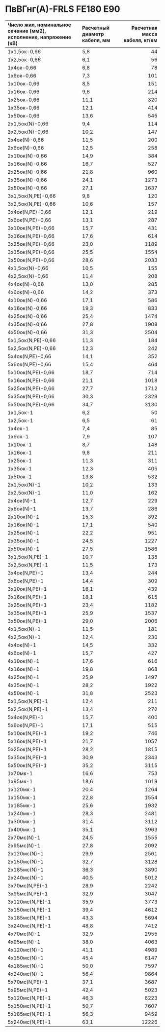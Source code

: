 # ПвВГнг(А)-FRLS FE180 E90

| Число жил, номинальное сечение (мм2), исполнение, напряжение (кВ)   | Расчетный диаметр кабеля, мм   |   Расчетная масса кабеля, кг/км |
|:--------------------------------------------------------------------|:-------------------------------|--------------------------------:|
| 1х1,5ок-0,66                                                        | 5,8                            |                              44 |
| 1х2,5ок-0,66                                                        | 6,1                            |                              56 |
| 1х4ок-0,66                                                          | 6,8                            |                              78 |
| 1х6ок-0,66                                                          | 7,3                            |                             101 |
| 1х10ок-0,66                                                         | 8,5                            |                             151 |
| 1х16ок-0,66                                                         | 9,6                            |                             214 |
| 1х25ок-0,66                                                         | 11,1                           |                             320 |
| 1х35ок-0,66                                                         | 12,1                           |                             414 |
| 1х50ок-0,66                                                         | 13,6                           |                             545 |
| 2х1,5ок(N)-0,66                                                     | 9,4                            |                             114 |
| 2х2,5ок(N)-0,66                                                     | 10,2                           |                             147 |
| 2х4ок(N)-0,66                                                       | 11,5                           |                             200 |
| 2х6ок(N)-0,66                                                       | 12,5                           |                             258 |
| 2х10ок(N)-0,66                                                      | 14,9                           |                             384 |
| 2х16ок(N)-0,66                                                      | 16,7                           |                             527 |
| 2х25ок(N)-0,66                                                      | 21,8                           |                             960 |
| 2х35ок(N)-0,66                                                      | 24,1                           |                            1273 |
| 2х50ок(N)-0,66                                                      | 27,1                           |                            1637 |
| 3х1,5ок(N,PE)-0,66                                                  | 9,8                            |                             120 |
| 3х2,5ок(N,PE)-0,66                                                  | 10,6                           |                             157 |
| 3х4ок(N,PE)-0,66                                                    | 12,1                           |                             219 |
| 3х6ок(N,PE)-0,66                                                    | 13,1                           |                             287 |
| 3х10ок(N,PE)-0,66                                                   | 15,7                           |                             431 |
| 3х16ок(N,PE)-0,66                                                   | 17,6                           |                             614 |
| 3х25ок(N,PE)-0,66                                                   | 23,0                           |                            1189 |
| 3х35ок(N,PE)-0,66                                                   | 25,5                           |                            1554 |
| 3х50ок(N,PE)-0,66                                                   | 28,6                           |                            2033 |
| 4х1,5ок(N)-0,66                                                     | 10,5                           |                             155 |
| 4х2,5ок(N)-0,66                                                     | 11,4                           |                             208 |
| 4х4ок(N)-0,66                                                       | 13,0                           |                             285 |
| 4х6ок(N)-0,66                                                       | 14,2                           |                             373 |
| 4х10ок(N)-0,66                                                      | 17,1                           |                             586 |
| 4х16ок(N)-0,66                                                      | 19,3                           |                             833 |
| 4х25ок(N)-0,66                                                      | 25,4                           |                            1474 |
| 4х35ок(N)-0,66                                                      | 27,8                           |                            1908 |
| 4х50ок(N)-0,66                                                      | 31,3                           |                            2504 |
| 5х1,5ок(N,PE)-0,66                                                  | 11,3                           |                             184 |
| 5х2,5ок(N,PE)-0,66                                                  | 12,3                           |                             242 |
| 5х4ок(N,PE)-0,66                                                    | 14,1                           |                             352 |
| 5х6ок(N,PE)-0,66                                                    | 15,4                           |                             464 |
| 5х10ок(N,PE)-0,66                                                   | 18,7                           |                             714 |
| 5х16ок(N,PE)-0,66                                                   | 21,1                           |                            1018 |
| 5х25ок(N,PE)-0,66                                                   | 27,7                           |                            1712 |
| 5х35ок(N,PE)-0,66                                                   | 30,3                           |                            2329 |
| 5х50ок(N,PE)-0,66                                                   | 34,7                           |                            3130 |
| 1х1,5ок-1                                                           | 6,2                            |                              50 |
| 1х2,5ок-1                                                           | 6,5                            |                              61 |
| 1х4ок-1                                                             | 7,4                            |                              85 |
| 1х6ок-1                                                             | 7,9                            |                             107 |
| 1х10ок-1                                                            | 8,7                            |                             148 |
| 1х16ок-1                                                            | 9,8                            |                             211 |
| 1х25ок-1                                                            | 11,3                           |                             311 |
| 1х35ок-1                                                            | 12,3                           |                             405 |
| 1х50ок-1                                                            | 13,8                           |                             532 |
| 2х1,5ок(N)-1                                                        | 10,2                           |                             133 |
| 2х2,5ок(N)-1                                                        | 11,0                           |                             162 |
| 2х4ок(N)-1                                                          | 12,7                           |                             229 |
| 2х6ок(N)-1                                                          | 13,7                           |                             286 |
| 2х10ок(N)-1                                                         | 15,3                           |                             392 |
| 2х16ок(N)-1                                                         | 17,1                           |                             540 |
| 2х25ок(N)-1                                                         | 22,2                           |                             951 |
| 2х35ок(N)-1                                                         | 24,5                           |                            1227 |
| 2х50ок(N)-1                                                         | 27,5                           |                            1586 |
| 3х1,5ок(N,PE)-1                                                     | 10,7                           |                             138 |
| 3х2,5ок(N,PE)-1                                                     | 11,5                           |                             173 |
| 3х4ок(N,PE)-1                                                       | 13,4                           |                             244 |
| 3х6ок(N,PE)-1                                                       | 14,4                           |                             309 |
| 3х10ок(N,PE)-1                                                      | 16,1                           |                             439 |
| 3х16ок(N,PE)-1                                                      | 18,1                           |                             615 |
| 3х25ок(N,PE)-1                                                      | 23,4                           |                            1182 |
| 3х35ок(N,PE)-1                                                      | 25,9                           |                            1537 |
| 3х50ок(N,PE)-1                                                      | 29,0                           |                            2006 |
| 4х1,5ок(N)-1                                                        | 11,5                           |                             181 |
| 4х2,5ок(N)-1                                                        | 12,4                           |                             230 |
| 4х4ок(N)-1                                                          | 14,5                           |                             332 |
| 4х6ок(N)-1                                                          | 15,7                           |                             427 |
| 4х10ок(N)-1                                                         | 17,6                           |                             616 |
| 4х16ок(N)-1                                                         | 19,8                           |                             868 |
| 4х25ок(N)-1                                                         | 25,9                           |                            1497 |
| 4х35ок(N)-1                                                         | 28,2                           |                            1922 |
| 4х50ок(N)-1                                                         | 31,8                           |                            2523 |
| 5х1,5ок(N,PE)-1                                                     | 12,4                           |                             211 |
| 5х2,5ок(N,PE)-1                                                     | 13,4                           |                             272 |
| 5х4ок(N,PE)-1                                                       | 15,7                           |                             400 |
| 5х6ок(N,PE)-1                                                       | 17,1                           |                             515 |
| 5х10ок(N,PE)-1                                                      | 19,2                           |                             746 |
| 5х16ок(N,PE)-1                                                      | 21,7                           |                            1057 |
| 5х25ок(N,PE)-1                                                      | 28,2                           |                            1815 |
| 5х35ок(N,PE)-1                                                      | 30,9                           |                            2343 |
| 5х50ок(N,PE)-1                                                      | 35,2                           |                            3115 |
| 1х70мк-1                                                            | 16,6                           |                             753 |
| 1х95мк-1                                                            | 18,6                           |                            1019 |
| 1х120мк-1                                                           | 20,4                           |                            1264 |
| 1х150мк-1                                                           | 22,8                           |                            1554 |
| 1х185мк-1                                                           | 25,6                           |                            1932 |
| 1х240мк-1                                                           | 28,3                           |                            2481 |
| 1х300мк-1                                                           | 31,4                           |                            3112 |
| 1х400мк-1                                                           | 35,1                           |                            3963 |
| 2х70мс(N)-1                                                         | 24,5                           |                            1555 |
| 2х95мс(N)-1                                                         | 27,8                           |                            2092 |
| 2х120мс(N)-1                                                        | 29,9                           |                            2561 |
| 2х150мс(N)-1                                                        | 32,7                           |                            3128 |
| 2х185мс(N)-1                                                        | 36,3                           |                            3890 |
| 2х240мс(N)-1                                                        | 40,5                           |                            5012 |
| 3х70мс(N,PE)-1                                                      | 28,9                           |                            2242 |
| 3х95мс(N,PE)-1                                                      | 32,9                           |                            3047 |
| 3х120мс(N,PE)-1                                                     | 35,9                           |                            3773 |
| 3х150мс(N,PE)-1                                                     | 39,4                           |                            4612 |
| 3х185мс(N,PE)-1                                                     | 43,3                           |                            5694 |
| 3х240мс(N,PE)-1                                                     | 48,8                           |                            7412 |
| 4х70мс(N)-1                                                         | 32,9                           |                            2955 |
| 4х95мс(N)-1                                                         | 38,0                           |                            4063 |
| 4х120мс(N)-1                                                        | 41,1                           |                            4989 |
| 4х150мс(N)-1                                                        | 45,4                           |                            6147 |
| 4х185мс(N)-1                                                        | 50,0                           |                            7597 |
| 4х240мс(N)-1                                                        | 56,4                           |                            9864 |
| 5х70мс(N,PE)-1                                                      | 37,1                           |                            3687 |
| 5х95мс(N,PE)-1                                                      | 42,4                           |                            5023 |
| 5х120мс(N,PE)-1                                                     | 46,3                           |                            6223 |
| 5х150мс(N,PE)-1                                                     | 50,7                           |                            7607 |
| 5х185мс(N,PE)-1                                                     | 56,3                           |                            9459 |
| 5х240мс(N,PE)-1                                                     | 63,1                           |                           12226 |